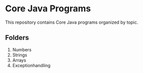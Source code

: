# Core Java Programs

This repository contains Core Java programs organized by topic.

## Folders

1. Numbers
2. Strings
3. Arrays
4. Exceptionhandling

